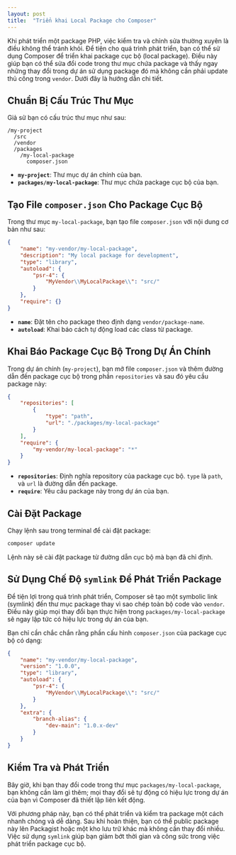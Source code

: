 ```yaml
---
layout: post
title:  "Triển khai Local Package cho Composer"
---
```


Khi phát triển một package PHP, việc kiểm tra và chỉnh sửa thường xuyên là điều không thể tránh khỏi. Để tiện cho quá trình phát triển, bạn có thể sử dụng Composer để triển khai package cục bộ (local package). Điều này giúp bạn có thể sửa đổi code trong thư mục chứa package và thấy ngay những thay đổi trong dự án sử dụng package đó mà không cần phải update thủ công trong `vendor`. Dưới đây là hướng dẫn chi tiết.

## Chuẩn Bị Cấu Trúc Thư Mục

Giả sử bạn có cấu trúc thư mục như sau:

~~~
/my-project
  /src
  /vendor
  /packages
    /my-local-package
      composer.json
~~~

- **`my-project`**: Thư mục dự án chính của bạn.
- **`packages/my-local-package`**: Thư mục chứa package cục bộ của bạn.

## Tạo File `composer.json` Cho Package Cục Bộ

Trong thư mục `my-local-package`, bạn tạo file `composer.json` với nội dung cơ bản như sau:

~~~json
{
    "name": "my-vendor/my-local-package",
    "description": "My local package for development",
    "type": "library",
    "autoload": {
        "psr-4": {
            "MyVendor\\MyLocalPackage\\": "src/"
        }
    },
    "require": {}
}
~~~

- **`name`**: Đặt tên cho package theo định dạng `vendor/package-name`.
- **`autoload`**: Khai báo cách tự động load các class từ package.

## Khai Báo Package Cục Bộ Trong Dự Án Chính

Trong dự án chính (`my-project`), bạn mở file `composer.json` và thêm đường dẫn đến package cục bộ trong phần `repositories` và sau đó yêu cầu package này:

~~~json
{
    "repositories": [
        {
            "type": "path",
            "url": "./packages/my-local-package"
        }
    ],
    "require": {
        "my-vendor/my-local-package": "*"
    }
}
~~~

- **`repositories`**: Định nghĩa repository của package cục bộ. `type` là `path`, và `url` là đường dẫn đến package.
- **`require`**: Yêu cầu package này trong dự án của bạn.

## Cài Đặt Package

Chạy lệnh sau trong terminal để cài đặt package:

~~~bash
composer update
~~~

Lệnh này sẽ cài đặt package từ đường dẫn cục bộ mà bạn đã chỉ định.

## Sử Dụng Chế Độ `symlink` Để Phát Triển Package

Để tiện lợi trong quá trình phát triển, Composer sẽ tạo một symbolic link (symlink) đến thư mục package thay vì sao chép toàn bộ code vào `vendor`. Điều này giúp mọi thay đổi bạn thực hiện trong `packages/my-local-package` sẽ ngay lập tức có hiệu lực trong dự án của bạn.

Bạn chỉ cần chắc chắn rằng phần cấu hình `composer.json` của package cục bộ có dạng:

~~~json
{
    "name": "my-vendor/my-local-package",
    "version": "1.0.0",
    "type": "library",
    "autoload": {
        "psr-4": {
            "MyVendor\\MyLocalPackage\\": "src/"
        }
    },
    "extra": {
        "branch-alias": {
            "dev-main": "1.0.x-dev"
        }
    }
}
~~~

## Kiểm Tra và Phát Triển

Bây giờ, khi bạn thay đổi code trong thư mục `packages/my-local-package`, bạn không cần làm gì thêm; mọi thay đổi sẽ tự động có hiệu lực trong dự án của bạn vì Composer đã thiết lập liên kết động.

Với phương pháp này, bạn có thể phát triển và kiểm tra package một cách nhanh chóng và dễ dàng. Sau khi hoàn thiện, bạn có thể public package này lên Packagist hoặc một kho lưu trữ khác mà không cần thay đổi nhiều. Việc sử dụng `symlink` giúp bạn giảm bớt thời gian và công sức trong việc phát triển package cục bộ.
